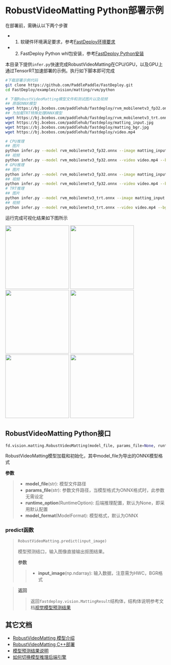 # RobustVideoMatting Python部署示例

在部署前，需确认以下两个步骤

- 1. 软硬件环境满足要求，参考[FastDeploy环境要求](../../../../../docs/cn/build_and_install/download_prebuilt_libraries.md)  
- 2. FastDeploy Python whl包安装，参考[FastDeploy Python安装](../../../../../docs/cn/build_and_install/download_prebuilt_libraries.md)

本目录下提供`infer.py`快速完成RobustVideoMatting在CPU/GPU，以及GPU上通过TensorRT加速部署的示例。执行如下脚本即可完成

```bash
#下载部署示例代码
git clone https://github.com/PaddlePaddle/FastDeploy.git
cd FastDeploy/examples/vision/matting/rvm/python

# 下载RobustVideoMatting模型文件和测试图片以及视频
## 原版ONNX模型
wget https://bj.bcebos.com/paddlehub/fastdeploy/rvm_mobilenetv3_fp32.onnx
## 为加载TRT特殊处理ONNX模型
wget https://bj.bcebos.com/paddlehub/fastdeploy/rvm_mobilenetv3_trt.onnx
wget https://bj.bcebos.com/paddlehub/fastdeploy/matting_input.jpg
wget https://bj.bcebos.com/paddlehub/fastdeploy/matting_bgr.jpg
wget https://bj.bcebos.com/paddlehub/fastdeploy/video.mp4

# CPU推理
## 图片
python infer.py --model rvm_mobilenetv3_fp32.onnx --image matting_input.jpg --bg matting_bgr.jpg --device cpu
## 视频
python infer.py --model rvm_mobilenetv3_fp32.onnx --video video.mp4 --bg matting_bgr.jpg --device cpu
# GPU推理
## 图片
python infer.py --model rvm_mobilenetv3_fp32.onnx --image matting_input.jpg --bg matting_bgr.jpg --device gpu
## 视频
python infer.py --model rvm_mobilenetv3_fp32.onnx --video video.mp4 --bg matting_bgr.jpg --device gpu
# TRT推理
## 图片
python infer.py --model rvm_mobilenetv3_trt.onnx --image matting_input.jpg --bg matting_bgr.jpg --device gpu --use_trt True
## 视频
python infer.py --model rvm_mobilenetv3_trt.onnx --video video.mp4 --bg matting_bgr.jpg --device gpu --use_trt True
```

运行完成可视化结果如下图所示
<div width="1240">
<img width="200" height="200" float="left" src="https://user-images.githubusercontent.com/67993288/186852040-759da522-fca4-4786-9205-88c622cd4a39.jpg">
<img width="200" height="200" float="left" src="https://user-images.githubusercontent.com/67993288/186852587-48895efc-d24a-43c9-aeec-d7b0362ab2b9.jpg">
<img width="200" height="200" float="left" src="https://user-images.githubusercontent.com/67993288/186852116-cf91445b-3a67-45d9-a675-c69fe77c383a.jpg">
<img width="200" height="200" float="left" src="https://user-images.githubusercontent.com/67993288/186852554-6960659f-4fd7-4506-b33b-54e1a9dd89bf.jpg">
<img width="200" height="200" float="left" src="https://user-images.githubusercontent.com/19977378/196653716-f7043bd5-dfc2-4e7d-be0f-e12a6af4c55b.gif">
<img width="200" height="200" float="left" src="https://user-images.githubusercontent.com/19977378/196654529-866bff5d-47a2-4584-9627-39b587799228.gif">
</div>

## RobustVideoMatting Python接口

```python
fd.vision.matting.RobustVideoMatting(model_file, params_file=None, runtime_option=None, model_format=ModelFormat.ONNX)
```

RobustVideoMatting模型加载和初始化，其中model_file为导出的ONNX模型格式

**参数**

> * **model_file**(str): 模型文件路径
> * **params_file**(str): 参数文件路径，当模型格式为ONNX格式时，此参数无需设定
> * **runtime_option**(RuntimeOption): 后端推理配置，默认为None，即采用默认配置
> * **model_format**(ModelFormat): 模型格式，默认为ONNX

### predict函数

> ```python
> RobustVideoMatting.predict(input_image)
> ```
>
> 模型预测结口，输入图像直接输出抠图结果。
>
> **参数**
>
> > * **input_image**(np.ndarray): 输入数据，注意需为HWC，BGR格式

> **返回**
>
> > 返回`fastdeploy.vision.MattingResult`结构体，结构体说明参考文档[视觉模型预测结果](../../../../../docs/api/vision_results/)


## 其它文档

- [RobustVideoMatting 模型介绍](..)
- [RobustVideoMatting C++部署](../cpp)
- [模型预测结果说明](../../../../../docs/api/vision_results/)
- [如何切换模型推理后端引擎](../../../../../docs/cn/faq/how_to_change_backend.md)
